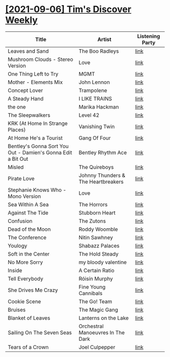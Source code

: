 # [[2021-09-06] Tim's Discover Weekly](https://open.spotify.com/user/zachthehammer/playlist/70zjHs959JdA6FAuBmRVoM)

| Title | Artist | Listening Party |
| --- | --- | --- |
| Leaves and Sand | The Boo Radleys | [link](https://timstwitterlisteningparty.com/pages/replay/feed_183.html) |
| Mushroom Clouds - Stereo Version | Love | [link](https://timstwitterlisteningparty.com/pages/replay/feed_652.html) |
| One Thing Left to Try | MGMT | [link](https://timstwitterlisteningparty.com/pages/replay/feed_508.html) |
| Mother - Elements Mix | John Lennon | [link](https://timstwitterlisteningparty.com/pages/replay/feed_755.html) |
| Concept Lover | Trampolene | [link](https://timstwitterlisteningparty.com/pages/replay/feed_59.html) |
| A Steady Hand | I LIKE TRAINS | [link](https://timstwitterlisteningparty.com/pages/replay/feed_441.html) |
| the one | Marika Hackman | [link](https://timstwitterlisteningparty.com/pages/replay/feed_281.html) |
| The Sleepwalkers | Level 42 | [link](https://timstwitterlisteningparty.com/pages/replay/feed_333.html) |
| KRK (At Home In Strange Places) | Vanishing Twin | [link]() |
| At Home He's a Tourist | Gang Of Four | [link](https://timstwitterlisteningparty.com/pages/replay/feed_693.html) |
| Bentley's Gonna Sort You Out - Damien's Gonna Edit a Bit Out | Bentley Rhythm Ace | [link](https://timstwitterlisteningparty.com/pages/replay/feed_581.html) |
| Misled | The Quireboys | [link]() |
| Pirate Love | Johnny Thunders & The Heartbreakers | [link]() |
| Stephanie Knows Who - Mono Version | Love | [link](https://timstwitterlisteningparty.com/pages/replay/feed_638.html) |
| Sea Within A Sea | The Horrors | [link](https://timstwitterlisteningparty.com/pages/replay/feed_161.html) |
| Against The Tide | Stubborn Heart | [link](https://timstwitterlisteningparty.com/pages/replay/feed_823.html) |
| Confusion | The Zutons | [link](https://timstwitterlisteningparty.com/pages/replay/feed_302.html) |
| Dead of the Moon | Roddy Woomble | [link](https://timstwitterlisteningparty.com/pages/replay/feed_803.html) |
| The Conference | Nitin Sawhney | [link](https://timstwitterlisteningparty.com/pages/replay/feed_610.html) |
| Youlogy | Shabazz Palaces | [link](https://timstwitterlisteningparty.com/pages/replay/feed_323.html) |
| Soft in the Center | The Hold Steady | [link](https://timstwitterlisteningparty.com/pages/replay/feed_551.html) |
| No More Sorry | my bloody valentine | [link](https://timstwitterlisteningparty.com/pages/replay/feed_778.html) |
| Inside | A Certain Ratio | [link](https://timstwitterlisteningparty.com/pages/replay/feed_203.html) |
| Tell Everybody | Róisín Murphy | [link](https://timstwitterlisteningparty.com/pages/replay/feed_98.html) |
| She Drives Me Crazy | Fine Young Cannibals | [link](https://timstwitterlisteningparty.com/pages/replay/feed_583.html) |
| Cookie Scene | The Go! Team | [link](https://timstwitterlisteningparty.com/pages/replay/feed_844.html) |
| Bruises | The Magic Gang | [link](https://timstwitterlisteningparty.com/pages/replay/feed_361.html) |
| Blanket of Leaves | Lanterns on the Lake | [link](https://timstwitterlisteningparty.com/pages/replay/feed_806.html) |
| Sailing On The Seven Seas | Orchestral Manoeuvres In The Dark | [link](https://timstwitterlisteningparty.com/pages/replay/feed_637.html) |
| Tears of a Crown | Joel Culpepper | [link](https://timstwitterlisteningparty.com/pages/replay/feed_862.html) |
